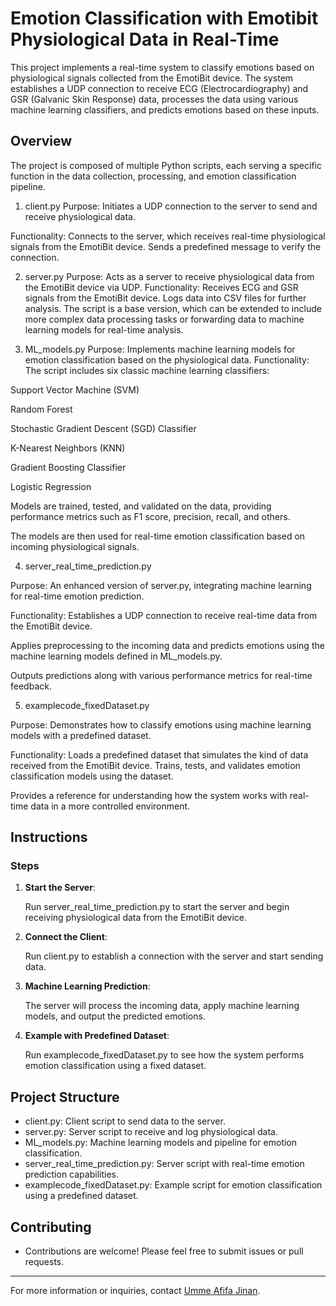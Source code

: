 
# Emotion Classification with Emotibit Physiological Data in Real-Time

This project implements a real-time system to classify emotions based on physiological signals collected from the EmotiBit device. The system establishes a UDP connection to receive ECG (Electrocardiography) and GSR (Galvanic Skin Response) data, processes the data using various machine learning classifiers, and predicts emotions based on these inputs.

## Overview

The project is composed of multiple Python scripts, each serving a specific function in the data collection, processing, and emotion classification pipeline.

1. client.py
Purpose: 
Initiates a UDP connection to the server to send and receive physiological data.

Functionality:
Connects to the server, which receives real-time physiological signals from the EmotiBit device.
Sends a predefined message to verify the connection. 

2. server.py
Purpose: Acts as a server to receive physiological data from the EmotiBit device via UDP.
Functionality:
Receives ECG and GSR signals from the EmotiBit device.
Logs data into CSV files for further analysis.
The script is a base version, which can be extended to include more complex data processing tasks or forwarding data to machine learning models for real-time analysis. 

3. ML_models.py
Purpose: Implements machine learning models for emotion classification based on the physiological data.
Functionality:
The script includes six classic machine learning classifiers:

Support Vector Machine (SVM)

Random Forest

Stochastic Gradient Descent (SGD) Classifier

K-Nearest Neighbors (KNN)

Gradient Boosting Classifier

Logistic Regression

Models are trained, tested, and validated on the data, providing performance metrics such as F1 score, precision, recall, and others.

The models are then used for real-time emotion classification based on incoming physiological signals.


4. server_real_time_prediction.py

Purpose: An enhanced version of server.py, integrating machine learning for real-time emotion prediction.

Functionality:
Establishes a UDP connection to receive real-time data from the EmotiBit device.

Applies preprocessing to the incoming data and predicts emotions using the machine learning models defined in ML_models.py.

Outputs predictions along with various performance metrics for real-time feedback.

5. examplecode_fixedDataset.py

Purpose: Demonstrates how to classify emotions using machine learning models with a predefined dataset.

Functionality:
Loads a predefined dataset that simulates the kind of data received from the EmotiBit device.
Trains, tests, and validates emotion classification models using the dataset.

Provides a reference for understanding how the system works with real-time data in a more controlled environment.

## Instructions 

### Steps

1. **Start the Server**:
   
   Run server_real_time_prediction.py to start the server and begin receiving physiological data from the EmotiBit device.
   
2. **Connect the Client**:
   
   Run client.py to establish a connection with the server and start sending data.

3. **Machine Learning Prediction**:
   
   The server will process the incoming data, apply machine learning models, and output the predicted emotions.

4. **Example with Predefined Dataset**:
   
   Run examplecode_fixedDataset.py to see how the system performs emotion classification using a fixed dataset.

## Project Structure

- client.py: Client script to send data to the server.
- server.py: Server script to receive and log physiological data.
- ML_models.py: Machine learning models and pipeline for emotion classification. 
- server_real_time_prediction.py: Server script with real-time emotion prediction capabilities. 
- examplecode_fixedDataset.py: Example script for emotion classification using a predefined dataset. 

## Contributing 
- Contributions are welcome! Please feel free to submit issues or pull requests. 

---

For more information or inquiries, contact [Umme Afifa Jinan](mailto:ujinan@students.kennesaw.edu).


